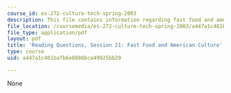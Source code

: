 ```yaml
---
course_id: es-272-culture-tech-spring-2003
description: This file contains information regarding fast food and american culture.
file_location: /coursemedia/es-272-culture-tech-spring-2003/a447a1c481bafb6e0888bca49925bb29_MITES_272S03_q21.pdf
file_type: application/pdf
layout: pdf
title: 'Reading Questions, Session 21: Fast Food and American Culture'
type: course
uid: a447a1c481bafb6e0888bca49925bb29

---
```

None